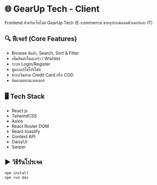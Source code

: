# 🌐 GearUp Tech - Client

Frontend สำหรับเว็บไซต์ GearUp Tech (E-commerce ขายอุปกรณ์คอมพิวเตอร์และ IT)

## 🔍 ฟีเจอร์ (Core Features)

- Browse สินค้า, Search, Sort & Filter
- เพิ่มสินค้าในตะกร้า / Wishlist
- ระบบ Login/Register
- ดูและแก้ไขโปรไฟล์
- ชำระเงินผ่าน Credit Card หรือ COD
- ติดตามสถานะออเดอร์

## 🖥️ Tech Stack
- React.js
- TailwindCSS
- Axios
- React Router DOM
- React-toastify
- Context API
- DaisyUI
- Swiper

## ▶️ วิธีรันโปรเจค
```bash
npm install
npm run dev
